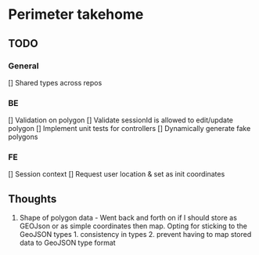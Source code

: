 # Perimeter takehome

## TODO
### General
[] Shared types across repos

### BE
[] Validation on polygon
[] Validate sessionId is allowed to edit/update polygon
[] Implement unit tests for controllers
[] Dynamically generate fake polygons

### FE
[] Session context
[] Request user location & set as init coordinates


## Thoughts
1. Shape of polygon data - Went back and forth on if I should store as GEOJson or as simple coordinates then map. Opting for sticking to the GeoJSON types 1. consistency in types 2. prevent having to map stored data to GeoJSON type format